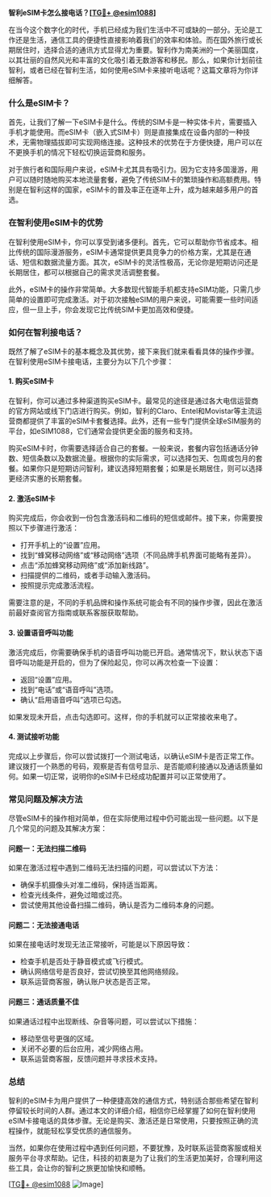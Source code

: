 **智利eSIM卡怎么接电话？[[TG💪+ @esim1088](https://t.me/s/esim1088)]**

在当今这个数字化的时代，手机已经成为我们生活中不可或缺的一部分。无论是工作还是生活，通信工具的便捷性直接影响着我们的效率和体验。而在国外旅行或长期居住时，选择合适的通讯方式显得尤为重要。智利作为南美洲的一个美丽国度，以其壮丽的自然风光和丰富的文化吸引着无数游客和移民。那么，如果你计划前往智利，或者已经在智利生活，如何使用eSIM卡来接听电话呢？这篇文章将为你详细解答。

### 什么是eSIM卡？

首先，让我们了解一下eSIM卡是什么。传统的SIM卡是一种实体卡片，需要插入手机才能使用。而eSIM卡（嵌入式SIM卡）则是直接集成在设备内部的一种技术，无需物理插拔即可实现网络连接。这种技术的优势在于方便快捷，用户可以在不更换手机的情况下轻松切换运营商和服务。

对于旅行者和国际用户来说，eSIM卡尤其具有吸引力。因为它支持多国漫游，用户可以随时随地购买本地流量套餐，避免了传统SIM卡的繁琐操作和高额费用。特别是在智利这样的国家，eSIM卡的普及率正在逐年上升，成为越来越多用户的首选。

### 在智利使用eSIM卡的优势

在智利使用eSIM卡，你可以享受到诸多便利。首先，它可以帮助你节省成本。相比传统的国际漫游服务，eSIM卡通常提供更具竞争力的价格方案，尤其是在通话、短信和数据流量方面。其次，eSIM卡的灵活性极高，无论你是短期访问还是长期居住，都可以根据自己的需求灵活调整套餐。

此外，eSIM卡的操作非常简单。大多数现代智能手机都支持eSIM功能，只需几步简单的设置即可完成激活。对于初次接触eSIM的用户来说，可能需要一些时间适应，但一旦上手，你会发现它比传统SIM卡更加高效和便捷。

### 如何在智利接电话？

既然了解了eSIM卡的基本概念及其优势，接下来我们就来看看具体的操作步骤。在智利使用eSIM卡接电话，主要分为以下几个步骤：

#### 1. 购买eSIM卡

在智利，你可以通过多种渠道购买eSIM卡。最常见的途径是通过各大电信运营商的官方网站或线下门店进行购买。例如，智利的Claro、Entel和Movistar等主流运营商都提供了丰富的eSIM卡套餐选择。此外，还有一些专门提供全球eSIM服务的平台，如eSIM1088，它们通常会提供更全面的服务和支持。

购买eSIM卡时，你需要选择适合自己的套餐。一般来说，套餐内容包括通话分钟数、短信条数以及数据流量。根据你的实际需求，可以选择包天、包周或包月的套餐。如果你只是短期访问智利，建议选择短期套餐；如果是长期居住，则可以选择更经济实惠的长期套餐。

#### 2. 激活eSIM卡

购买完成后，你会收到一份包含激活码和二维码的短信或邮件。接下来，你需要按照以下步骤进行激活：

- 打开手机上的“设置”应用。
- 找到“蜂窝移动网络”或“移动网络”选项（不同品牌手机界面可能略有差异）。
- 点击“添加蜂窝移动网络”或“添加新线路”。
- 扫描提供的二维码，或者手动输入激活码。
- 按照提示完成激活流程。

需要注意的是，不同的手机品牌和操作系统可能会有不同的操作步骤，因此在激活前最好查阅官方指南或联系客服获取帮助。

#### 3. 设置语音呼叫功能

激活完成后，你需要确保手机的语音呼叫功能已开启。通常情况下，默认状态下语音呼叫功能是开启的，但为了保险起见，你可以再次检查一下设置：

- 返回“设置”应用。
- 找到“电话”或“语音呼叫”选项。
- 确认“启用语音呼叫”选项已勾选。

如果发现未开启，点击勾选即可。这样，你的手机就可以正常接收来电了。

#### 4. 测试接听功能

完成以上步骤后，你可以尝试拨打一个测试电话，以确认eSIM卡是否正常工作。建议拨打一个熟悉的号码，观察是否有信号显示、是否能顺利接通以及通话质量如何。如果一切正常，说明你的eSIM卡已经成功配置并可以正常使用了。

### 常见问题及解决方法

尽管eSIM卡的操作相对简单，但在实际使用过程中仍可能出现一些问题。以下是几个常见的问题及其解决方案：

#### 问题一：无法扫描二维码

如果在激活过程中遇到二维码无法扫描的问题，可以尝试以下方法：

- 确保手机摄像头对准二维码，保持适当距离。
- 检查光线条件，避免过暗或过亮。
- 尝试使用其他设备扫描二维码，确认是否为二维码本身的问题。

#### 问题二：无法接通电话

如果在接电话时发现无法正常接听，可能是以下原因导致：

- 检查手机是否处于静音模式或飞行模式。
- 确认网络信号是否良好，尝试切换至其他网络频段。
- 联系运营商客服，确认账户状态是否正常。

#### 问题三：通话质量不佳

如果通话过程中出现断线、杂音等问题，可以尝试以下措施：

- 移动至信号更强的区域。
- 关闭不必要的后台应用，减少网络占用。
- 联系运营商客服，反馈问题并寻求技术支持。

### 总结

智利的eSIM卡为用户提供了一种便捷高效的通信方式，特别适合那些希望在智利停留较长时间的人群。通过本文的详细介绍，相信你已经掌握了如何在智利使用eSIM卡接电话的具体步骤。无论是购买、激活还是日常使用，只要按照正确的流程操作，就能轻松享受优质的通信服务。

当然，如果你在使用过程中遇到任何问题，不要犹豫，及时联系运营商客服或相关服务平台寻求帮助。记住，科技的初衷是为了让我们的生活更加美好，合理利用这些工具，会让你的智利之旅更加愉快和顺畅。

[[TG💪+ @esim1088](https://t.me/s/esim1088) ![Image](https://i.postimg.cc/4NQfJmqS/Snipaste-2025-05-13-00-14-12.png)]